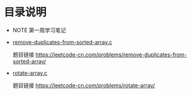 # 目录说明
- NOTE  第一周学习笔记

- [remove-duplicates-from-sorted-array.c](https://github.com/dekeshile/algorithm010/blob/master/Week01/remove-duplicates-from-sorted-array.c) 

  题目链接 https://leetcode-cn.com/problems/remove-duplicates-from-sorted-array/

- [rotate-array.c](https://github.com/dekeshile/algorithm010/blob/master/Week01/rotate-array.c) 

  题目链接 https://leetcode-cn.com/problems/rotate-array/